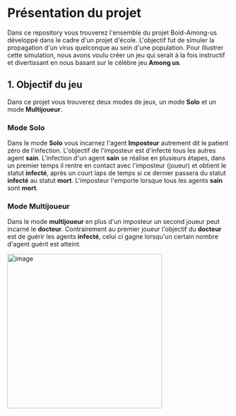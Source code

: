 
<h1>Présentation du projet</h1>

Dans ce repository vous trouverez l'ensemble du projet Boid-Among-us développé dans le cadre d'un projet d'école. L'objectif fut de simuler la propagation d'un virus quelconque au sein d'une population. Pour illustrer cette simulation, nous avons voulu créer un jeu qui serait à la fois instructif et divertissant en nous basant sur le célèbre jeu **Among us**.

<h2>1. Objectif du jeu</h2>

Dans ce projet vous trouverez deux modes de jeux, un mode **Solo** et un mode **Multijoueur**.

<h3>Mode Solo</h3>

Dans le mode **Solo** vous incarnez l'agent **Imposteur** autrement dit le patient zéro de l'infection. L'objectif de l'imposteur est d'infecté tous les autres agent **sain**.
L'infection d'un agent **sain** se réalise en plusieurs étapes, dans un premier temps il rentre en contact avec l'imposteur (joueur) et obtient le statut **infecté**, après un court laps de temps si ce dernier passera du statut **infecté** au statut **mort**. L'imposteur l'emporte lorsque tous les agents **sain** sont **mort**.

<h3>Mode Multijoueur</h3>

Dans le mode **multijoueur** en plus d'un imposteur un second joueur peut incarné le **docteur**. Contrairement au premier joueur l'objectif du **docteur** est de guérir les agents **infecté**, celui ci gagne lorsqu'un certain nombre d'agent guérit est atteint. 

<img width="350" alt="image" src="https://github.com/laura5043/Boid-Among-us/assets/127864434/e369067d-77d4-4d0e-9442-3ee38065647b" class="center">

